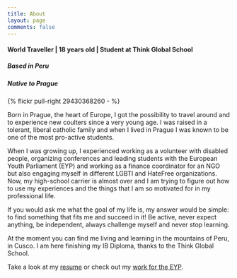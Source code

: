 ```yaml
---
title: About
layout: page
comments: false
---
```

#### World Traveller | 18 years old | Student at Think Global School

##### Based in Peru
##### Native to Prague

{% flickr pull-right 29430368260 - %}

Born in Prague, the heart of Europe, I got the possibility to travel around and to experience new coulters since a very young age. I was raised in a tolerant, liberal catholic family and when I lived in Prague I was known to be one of the most pro-active students.

When I was growing up, I experienced working as a volunteer with disabled people, organizing conferences and leading students with the European Youth Parliament (EYP) and working as a finance coordinator for an NGO but also engaging myself in different LGBTI and HateFree organizations. Now, my high-school carrier is almost over and I am trying to figure out how to use my experiences and the things that I am so motivated for in my professional life.

If you would ask me what the goal of my life is, my answer would be simple: to find something that fits me and succeed in it! Be active, never expect anything, be independent, always challenge myself and never stop learning.

At the moment you can find me living and learning in the mountains of Peru, in Cusco. I am here finishing my IB Diploma, thanks to the Think Global School.

Take a look at my [resume](http://christopher.cz/resume/) or check out my [work for the EYP](http://christopher.cz/eyp/).
